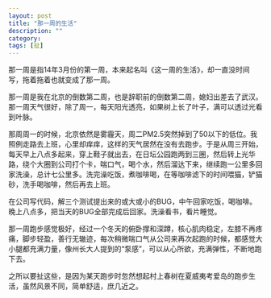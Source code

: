 ```yaml
---
layout: post
title: "那一周的生活"
description: ""
category: 
tags: [扯]
---
```


那一周是指14年3月份的第一周，本来起名叫《这一周的生活》，却一直没时间写，拖着拖着也就变成了那一周。

那一周是我在北京的倒数第二周，也是辞职前的倒数第二周，媳妇出差去了武汉。那一周天气很好，除了周一，每天阳光透亮，如果树上长了叶子，满可以透过光看到叶脉。

那周周一的时候，北京依然是雾霾天，周二PM2.5突然掉到了50以下的低位。我照例走路去上班，心里却痒痒，这样的天气居然在没有去跑步。于是从周三开始，每天早上八点多起来，穿上鞋子就出去，在日坛公园跑两到三圈，然后转上光华路，绕个大圈到公司打个卡，喘口气，喝个水，然后溜达下来，继续跑一公里多回家洗澡，总计七公里多。洗完澡吃饭，煮咖啡喝，在等咖啡滤下的时间喂猫，铲猫砂，洗手喝咖啡，然后再去上班。

在公司写代码，解三个测试提出来的或大或小的BUG，中午回家吃饭，喝咖啡。晚上八点多，把当天的BUG全部完成后回家。洗澡看书，看片睡觉。

那一周跑步感觉极好，经过一个冬天的俯卧撑和深蹲，核心肌肉稳定，左膝不再疼痛，脚步轻盈，善行无辙迹，每次稍微喘口气从公司来再次起跑的时候，都感觉大小腿都充满力量，像州长大人提到的“泵感”，可以从心所欲，充满弹性，不断地跑下去。

之所以要扯这些，是因为某天跑步时忽然想起村上春树在夏威夷考爱岛的跑步生活，虽然风景不同，简单舒适，庶几近之。